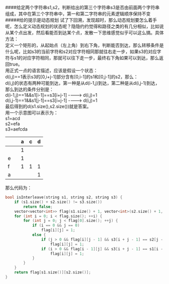 ####给定两个字符串s1,s2，判断给出的第三个字符串s3是否由前面两个字符串组成，其中在第三个字符串中，第一和第二字符串的元素逻辑顺序保持不变
#####给的提示是动态规划
试了下回溯，发现超时，那么动态规划要怎么着手呢，怎么定义动态规划的状态呢？隐隐约约觉得和路径之类的有几分相似，比如说从某个点出发，然后看能否到达某个点，发散一下思维感觉似乎可以这么搞。具体方法：         
定义一个矩形的，从起始点（左上角）到右下角，判断能否到达，那么转移条件是什么呢，比如s3的当前字符和s2对应字符相同那就往右走一步，如果s3的对应字符与s1的对应字符相同，那就可以往下走一步，最终右下角如果可以到达，那么返回true。          
用正式一点的语言描述，应该是假设一个状态：        
d(i,j)==1表示s3的[0,i+j-1]部分含有[0,i-1]的s1和[0,j-1]的s2，那么：         
d(i,j)的状态有两种可能到达，第一种是从d(i-1,j)到达，第二种是从d(i,j-1)到达，那么到达的条件分别是：        
d(i-1,j)==1&&s1[i-1]==s3[i+j-1]   ---->    d(i,j)=1      
d(i,j-1)==1&&s1[j-1]==s3[i+j-1]   ---->    d(i,j)=1      
最后得到的d(s1.size(),s2.size())就是答案。      
用一个示意图可以表示为：       
s1=acd      
s2=efa      
s3=aefcda      

|   |   | a | c | d |
|---|---|---|---|---|
|   |   | 1 |   |   |
| e |   | 1 |   |   |
| f |   | 1 | 1 | 1 |
| a |   |   |   | 1 |
那么代码为：
```cpp
bool isInterleave(string s1, string s2, string s3) {
    if (s1.size() + s2.size() != s3.size())
        return false;
    vector<vector<int>> flag(s1.size() + 1, vector<int>(s2.size() + 1, 0));
    for (int i = 0; i < flag.size(); ++i) {
        for (int j = 0; j < flag[0].size(); ++j) {
            if (i == 0 && j == 0)
                flag[i][j] = 1;
            else {
                if (j > 0 && flag[i][j - 1] && s3[i + j - 1] == s2[j - 1])
                    flag[i][j] = 1;
                if (i > 0 && flag[i - 1][j] && s3[i + j - 1] == s1[i - 1])
                    flag[i][j] = 1;
            }
        }
    }
    return flag[s1.size()][s2.size()];
}
```